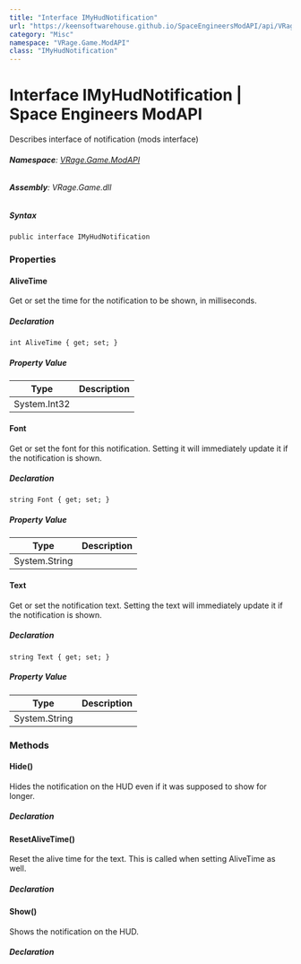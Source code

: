 ```yaml
---
title: "Interface IMyHudNotification"
url: "https://keensoftwarehouse.github.io/SpaceEngineersModAPI/api/VRage.Game.ModAPI.IMyHudNotification.html"
category: "Misc"
namespace: "VRage.Game.ModAPI"
class: "IMyHudNotification"
---
```


# Interface IMyHudNotification | Space Engineers ModAPI

Describes interface of notification (mods interface)

###### **Namespace**: [VRage.Game.ModAPI](https://keensoftwarehouse.github.io/SpaceEngineersModAPI/api/VRage.Game.ModAPI.html)

###### **Assembly**: VRage.Game.dll

##### Syntax

```
public interface IMyHudNotification
```

### Properties

#### AliveTime

Get or set the time for the notification to be shown, in milliseconds.

##### Declaration

```
int AliveTime { get; set; }
```

##### Property Value

| Type | Description |
| --- | --- |
| System.Int32 |     |

#### Font

Get or set the font for this notification. Setting it will immediately update it if the notification is shown.

##### Declaration

```
string Font { get; set; }
```

##### Property Value

| Type | Description |
| --- | --- |
| System.String |     |

#### Text

Get or set the notification text. Setting the text will immediately update it if the notification is shown.

##### Declaration

```
string Text { get; set; }
```

##### Property Value

| Type | Description |
| --- | --- |
| System.String |     |

### Methods

#### Hide()

Hides the notification on the HUD even if it was supposed to show for longer.

##### Declaration

#### ResetAliveTime()

Reset the alive time for the text. This is called when setting AliveTime as well.

##### Declaration

#### Show()

Shows the notification on the HUD.

##### Declaration